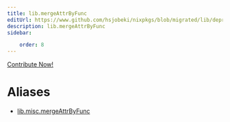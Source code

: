 ```yaml
---
title: lib.mergeAttrByFunc
editUrl: https://www.github.com/hsjobeki/nixpkgs/blob/migrated/lib/deprecated.nix#L251C21
description: lib.mergeAttrByFunc
sidebar:

    order: 8
---
```


<a href="https://www.github.com/hsjobeki/nixpkgs/blob/migrated/lib/deprecated.nix#L251C21">Contribute Now!</a>


# Aliases

- [lib.misc.mergeAttrByFunc](/nix-doc-comments/reference/lib/misc/lib-misc-mergeattrbyfunc)


